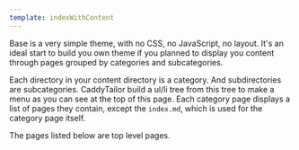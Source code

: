 ```yaml
---
template: indexWithContent
---
```

Base is a very simple theme, with no CSS, no JavaScript, no layout. It's an ideal start to build you own theme if you planned to display you content through pages grouped by categories and subcategories.

Each directory in your content directory is a category. And subdirectories are subcategories. CaddyTailor build a ul/li tree from this tree to make a menu as you can see at the top of this page. Each category page displays a list of pages they contain, except the `index.md`, which is used for the category page itself.

The pages listed below are top level pages.